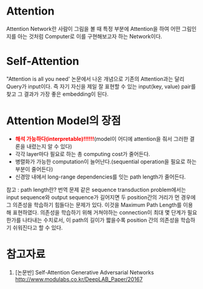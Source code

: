 # Attention

Attention Network란 사람이 그림을 볼 때 특정 부분에 Attention을 하여 어떤 그림인지를 아는 것처럼 Computer로 이를 구현해보고자 하는 Network이다.

# Self-Attention

"Attention is all you need' 논문에서 나온 개념으로 기존의 Attention과는 달리 Query가 input이다. 즉 자기 자신을 제일 잘 표현할 수 있는 input(key, value) pair를 찾고 그 결과가 가장 좋은 embedding이 된다. 


# Attention Model의 장점
* <strong><font color="red">해석 가능하다(interpretable)!!!!!!</font></strong>(model이 어디에 attention을 줘서 그러한 결론을 내렸는지 알 수 있다)
* 각각 layer마다 필요로 하는 총 computing cost가 줄어든다.
* 병렬화가 가능한 computation이 늘어난다.(sequential operation을 필요로 하는 부분이 줄어든다)
* 신경망 내에서 long-range dependencies를 잇는 path length가 줄어든다.

참고 : path length란?
번역 문제 같은 sequence transduction problem에서는 input sequence와 output sequence가 길어지면 두 position간의 거리가 먼 경우에 그 의존성을 학습하기 힘들다는 문제가 있다. 이것을 Maximum Path Length를 이용해 표현하였다. 의존성을 학습하기 위해 거쳐야하는 connection이 최대 몇 단계가 필요한가를 나타내는 수치로서, 이 path의 길이가 짧을수록 position 간의 의존성을 학습하기 쉬워진다고 할 수 있다.

# 참고자료
1. [논문반] Self-Attention Generative Adversarial Networks   
http://www.modulabs.co.kr/DeepLAB_Paper/20167
